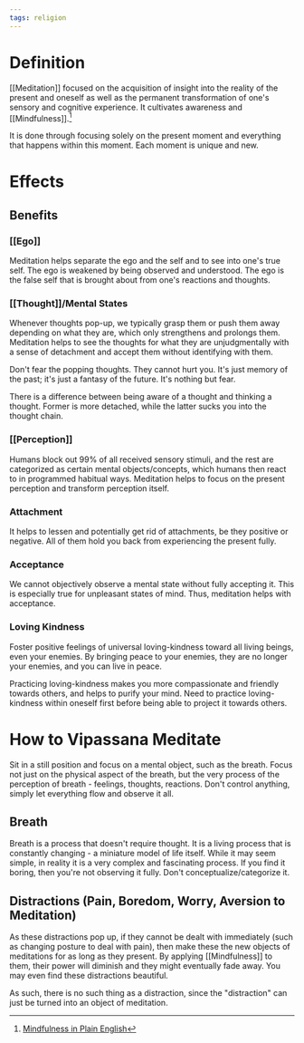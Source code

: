 ```yaml
---
tags: religion
---
```


# Definition

[[Meditation]] focused on the acquisition of insight into the reality of the present and oneself as well as the permanent transformation of one's sensory and cognitive experience. It cultivates awareness and [[Mindfulness]].[^1]

It is done through focusing solely on the present moment and everything that happens within this moment. Each moment is unique and new.

# Effects

## Benefits

### [[Ego]]
Meditation helps separate the ego and the self and to see into one's true self. The ego is weakened by being observed and understood. The ego is the false self that is brought about from one's reactions and thoughts.

### [[Thought]]/Mental States
Whenever thoughts pop-up, we typically grasp them or push them away depending on what they are, which only strengthens and prolongs them. Meditation helps to see the thoughts for what they are unjudgmentally with a sense of detachment and accept them without identifying with them.

Don't fear the popping thoughts. They cannot hurt you. It's just memory of the past; it's just a fantasy of the future. It's nothing but fear.

There is a difference between being aware of a thought and thinking a thought. Former is more detached, while the latter sucks you into the thought chain.

### [[Perception]]
Humans block out 99% of all received sensory stimuli, and the rest are categorized as certain mental objects/concepts, which humans then react to in programmed habitual ways. Meditation helps to focus on the present perception and transform perception itself.

### Attachment
It helps to lessen and potentially get rid of attachments, be they positive or negative. All of them hold you back from experiencing the present fully.

### Acceptance
We cannot objectively observe a mental state without fully accepting it. This is especially true for unpleasant states of mind. Thus, meditation helps with acceptance.

### Loving Kindness
Foster positive feelings of universal loving-kindness toward all living beings, even your enemies. By bringing peace to your enemies, they are no longer your enemies, and you can live in peace.

Practicing loving-kindness makes you more compassionate and friendly towards others, and helps to purify your mind.
Need to practice loving-kindness within oneself first before being able to project it towards others.


# How to Vipassana Meditate

Sit in a still position and focus on a mental object, such as the breath. Focus not just on the physical aspect of the breath, but the very process of the perception of breath - feelings, thoughts, reactions. Don't control anything, simply let everything flow and observe it all.

## Breath
Breath is a process that doesn't require thought. It is a living process that is constantly changing - a miniature model of life itself. While it may seem simple, in reality it is a very complex and fascinating process. If you find it boring, then you're not observing it fully. Don't conceptualize/categorize it.

## Distractions (Pain, Boredom, Worry, Aversion to Meditation)
As these distractions pop up, if they cannot be dealt with immediately (such as changing posture to deal with pain), then make these the new objects of meditations for as long as they present. By applying [[Mindfulness]] to them, their power will diminish and they might eventually fade away. You may even find these distractions beautiful.

As such, there is no such thing as a distraction, since the "distraction" can just be turned into an object of meditation.

[^1]: [Mindfulness in Plain English](zotero://open-pdf/library/items/AUJ2ZCA3?page=2)